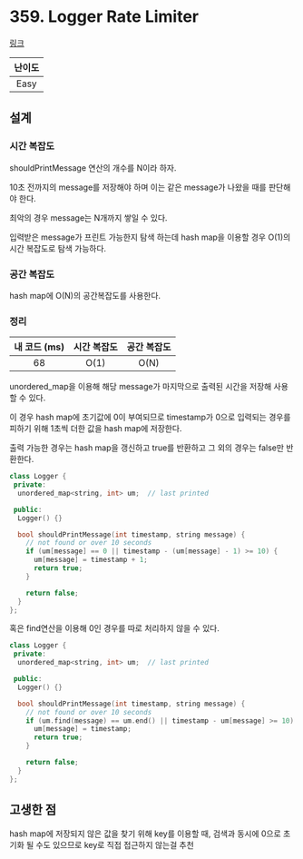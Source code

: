 # 359. Logger Rate Limiter

[링크](https://leetcode.com/problems/logger-rate-limiter/)

| 난이도 |
| :----: |
|  Easy  |

## 설계

### 시간 복잡도

shouldPrintMessage 연산의 개수를 N이라 하자.

10초 전까지의 message를 저장해야 하며 이는 같은 message가 나왔을 때를 판단해야 한다.

최악의 경우 message는 N개까지 쌓일 수 있다.

입력받은 message가 프린트 가능한지 탐색 하는데 hash map을 이용할 경우 O(1)의 시간 복잡도로 탐색 가능하다.

### 공간 복잡도

hash map에 O(N)의 공간복잡도를 사용한다.

### 정리

| 내 코드 (ms) | 시간 복잡도 | 공간 복잡도 |
| :----------: | :---------: | :---------: |
|      68      |    O(1)     |    O(N)     |

unordered_map을 이용해 해당 message가 마지막으로 출력된 시간을 저장해 사용할 수 있다.

이 경우 hash map에 초기값에 0이 부여되므로 timestamp가 0으로 입력되는 경우를 피하기 위해 1초씩 더한 값을 hash map에 저장한다.

출력 가능한 경우는 hash map을 갱신하고 true를 반환하고 그 외의 경우는 false만 반환한다.

```cpp
class Logger {
 private:
  unordered_map<string, int> um;  // last printed

 public:
  Logger() {}

  bool shouldPrintMessage(int timestamp, string message) {
    // not found or over 10 seconds
    if (um[message] == 0 || timestamp - (um[message] - 1) >= 10) {
      um[message] = timestamp + 1;
      return true;
    }

    return false;
  }
};
```

혹은 find연산을 이용해 0인 경우를 따로 처리하지 않을 수 있다.

```cpp
class Logger {
 private:
  unordered_map<string, int> um;  // last printed

 public:
  Logger() {}

  bool shouldPrintMessage(int timestamp, string message) {
    // not found or over 10 seconds
    if (um.find(message) == um.end() || timestamp - um[message] >= 10) {
      um[message] = timestamp;
      return true;
    }

    return false;
  }
};
```

## 고생한 점

hash map에 저장되지 않은 값을 찾기 위해 key를 이용할 때, 검색과 동시에 0으로 초기화 될 수도 있으므로 key로 직접 접근하지 않는걸 추천

